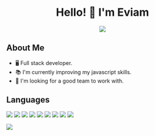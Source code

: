 
<div align="center">
  <h1 align="center">Hello! 👋 I'm Eviam</h1>
  <img src="https://soyhorizonte.com/wp-content/uploads/2020/10/JS-by-SoyHorizonte.gif">
</div>

## About Me

- 🖥️ Full stack developer.
- 📚 I'm currently improving my javascript skills.
- 🚀 I'm looking for a good team to work with.

## Languages

<img src="https://img.shields.io/badge/PHP-777BB4.svg?style=for-the-badge&logo=PHP&logoColor=white"> <img src="https://img.shields.io/badge/Laravel-FF2D20.svg?style=for-the-badge&logo=Laravel&logoColor=white">
<img src="https://img.shields.io/badge/JavaScript-F7DF1E.svg?style=for-the-badge&logo=JavaScript&logoColor=black"> <img src="https://img.shields.io/badge/Vue.js-4FC08D.svg?style=for-the-badge&logo=vuedotjs&logoColor=white">
<img src="https://img.shields.io/badge/Bootstrap-7952B3.svg?style=for-the-badge&logo=Bootstrap&logoColor=white"> <img src="https://img.shields.io/badge/java-%23ED8B00.svg?style=for-the-badge&logo=openjdk&logoColor=white">
<img src="https://img.shields.io/badge/CSS3-1572B6.svg?style=for-the-badge&logo=CSS3&logoColor=white"> <img src="https://img.shields.io/badge/HTML5-E34F26.svg?style=for-the-badge&logo=HTML5&logoColor=white"> 
<img src="https://img.shields.io/badge/Docker-2496ED.svg?style=for-the-badge&logo=Docker&logoColor=white">

<img src="https://github-readme-stats.vercel.app/api/top-langs/?username=bestindom&layout=compact&theme=algolia">
